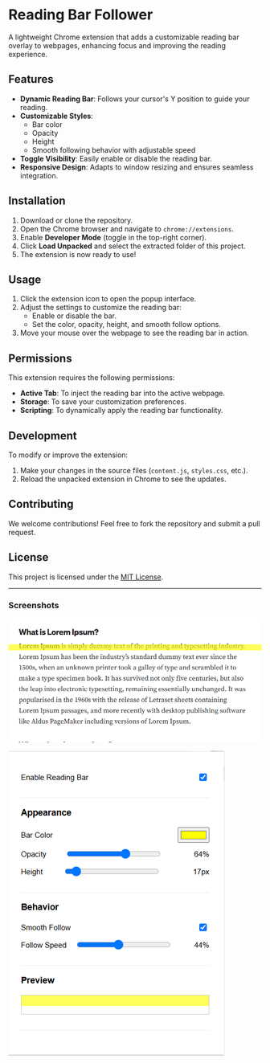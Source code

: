 # Reading Bar Follower

A lightweight Chrome extension that adds a customizable reading bar overlay to webpages, enhancing focus and improving the reading experience.

## Features

- **Dynamic Reading Bar**: Follows your cursor's Y position to guide your reading.
- **Customizable Styles**:
  - Bar color
  - Opacity
  - Height
  - Smooth following behavior with adjustable speed
- **Toggle Visibility**: Easily enable or disable the reading bar.
- **Responsive Design**: Adapts to window resizing and ensures seamless integration.

## Installation

1. Download or clone the repository.
2. Open the Chrome browser and navigate to `chrome://extensions`.
3. Enable **Developer Mode** (toggle in the top-right corner).
4. Click **Load Unpacked** and select the extracted folder of this project.
5. The extension is now ready to use!

## Usage

1. Click the extension icon to open the popup interface.
2. Adjust the settings to customize the reading bar:
   - Enable or disable the bar.
   - Set the color, opacity, height, and smooth follow options.
3. Move your mouse over the webpage to see the reading bar in action.

## Permissions

This extension requires the following permissions:
- **Active Tab**: To inject the reading bar into the active webpage.
- **Storage**: To save your customization preferences.
- **Scripting**: To dynamically apply the reading bar functionality.

## Development

To modify or improve the extension:
1. Make your changes in the source files (`content.js`, `styles.css`, etc.).
2. Reload the unpacked extension in Chrome to see the updates.

## Contributing

We welcome contributions! Feel free to fork the repository and submit a pull request.

## License

This project is licensed under the [MIT License](LICENSE).

---

### Screenshots


![alt text](example.png)

![alt text](extention.png)